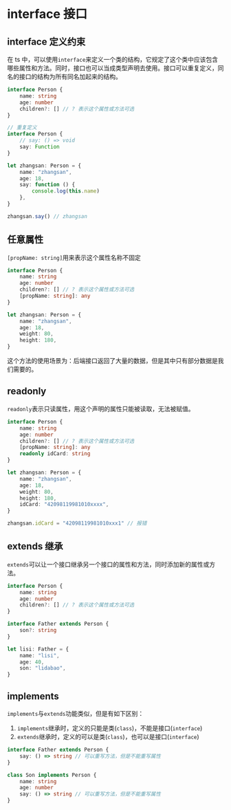 # interface 接口

## interface 定义约束

在 ts 中，可以使用`interface`来定义一个类的结构，它规定了这个类中应该包含哪些属性和方法。同时，接口也可以当成类型声明去使用。接口可以重复定义，同名的接口的结构为所有同名加起来的结构。

```ts
interface Person {
	name: string
	age: number
	children?: [] // ? 表示这个属性或方法可选
}

// 重复定义
interface Person {
	// say: () => void
	say: Function
}

let zhangsan: Person = {
	name: "zhangsan",
	age: 18,
	say: function () {
		console.log(this.name)
	},
}

zhangsan.say() // zhangsan
```

## 任意属性

`[propName: string]`用来表示这个属性名称不固定

```ts
interface Person {
	name: string
	age: number
	children?: [] // ? 表示这个属性或方法可选
	[propName: string]: any
}

let zhangsan: Person = {
	name: "zhangsan",
	age: 18,
	weight: 80,
	height: 180,
}
```

这个方法的使用场景为：后端接口返回了大量的数据，但是其中只有部分数据是我们需要的。

## readonly

`readonly`表示只读属性，用这个声明的属性只能被读取，无法被赋值。

```ts
interface Person {
	name: string
	age: number
	children?: [] // ? 表示这个属性或方法可选
	[propName: string]: any
	readonly idCard: string
}

let zhangsan: Person = {
	name: "zhangsan",
	age: 18,
	weight: 80,
	height: 180,
	idCard: "42098119981010xxxx",
}

zhangsan.idCard = "42098119981010xxx1" // 报错
```

## extends 继承

`extends`可以让一个接口继承另一个接口的属性和方法，同时添加新的属性或方法。

```ts
interface Person {
	name: string
	age: number
	children?: [] // ? 表示这个属性或方法可选
}

interface Father extends Person {
	son?: string
}

let lisi: Father = {
	name: "lisi",
	age: 40,
	son: "lidabao",
}
```

## implements

`implements`与`extends`功能类似，但是有如下区别：

1. `implements`继承时，定义的只能是类(`class`)，不能是接口(`interface`)
2. `extends`继承时，定义的可以是类(`class`)，也可以是接口(`interface`)

```ts
interface Father extends Person {
	say: () => string // 可以重写方法，但是不能重写属性
}

class Son implements Person {
	name: string
	age: number
	say: () => string // 可以重写方法，但是不能重写属性
}
```

